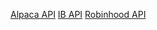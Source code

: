 
[Alpaca API](https://docs.alpaca.markets/)
[IB API](https://www.interactivebrokers.co.uk/en/trading/ib-api.php#api-software)
[Robinhood API](https://docs.robinhood.com/crypto/trading/)
